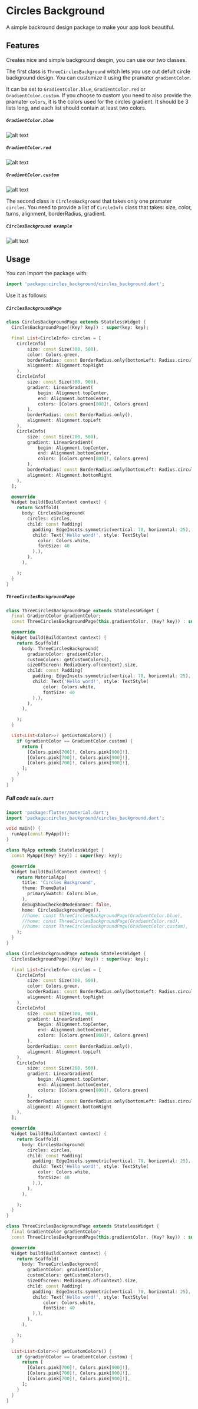 # Circles Background

A simple backround design package to make your app look beautiful.

## Features

Creates nice and simple background desgin, you can use our two classes.

The first class is `ThreeCirclesBackground` witch lets you use out defult circle background design. You can customize it using the pramater `gradientColor`.

It can be set to `GradientColor.blue`, `GradientColor.red` or `GradientColor.custom`. If you choose to custom you need to also provide the pramater `colors`, 
it is the colors used for the circles gradient. It should be 3 lists long, and each list should contain at least two colors.

##### `GradientColor.blue`
![alt text](https://github.com/dtkdt100/circles_background/blob/main/screenshots/1.jpg)


##### `GradientColor.red`
![alt text](https://github.com/dtkdt100/circles_background/blob/main/screenshots/2.jpg)


##### `GradientColor.custom`
![alt text](https://github.com/dtkdt100/circles_background/blob/main/screenshots/3.jpg)


The second class is `CirclesBackground` that takes only one pramater `circles`. You need to provide a list of `CircleInfo` class that takes: size, color, turns, 
alignment, borderRadius, gradient.


##### `CirclesBackground example`
![alt text](https://github.com/dtkdt100/circles_background/blob/main/screenshots/4.jpg)


## Usage

You can import the package with:

```dart
import 'package:circles_background/circles_background.dart';
```

Use it as follows:

##### `CirclesBackgroundPage`

```dart
class CirclesBackgroundPage extends StatelessWidget {
  CirclesBackgroundPage({Key? key}) : super(key: key);

  final List<CircleInfo> circles = [
    CircleInfo(
        size: const Size(300, 500),
        color: Colors.green,
        borderRadius: const BorderRadius.only(bottomLeft: Radius.circular(200)),
        alignment: Alignment.topRight
    ),
    CircleInfo(
        size: const Size(300, 900),
        gradient: LinearGradient(
            begin: Alignment.topCenter,
            end: Alignment.bottomCenter,
            colors: [Colors.green[800]!, Colors.green]
        ),
        borderRadius: const BorderRadius.only(),
        alignment: Alignment.topLeft
    ),
    CircleInfo(
        size: const Size(200, 500),
        gradient: LinearGradient(
            begin: Alignment.topCenter,
            end: Alignment.bottomCenter,
            colors: [Colors.green[800]!, Colors.green]
        ),
        borderRadius: const BorderRadius.only(bottomLeft: Radius.circular(50), topLeft: Radius.circular(150)),
        alignment: Alignment.bottomRight
    ),
  ];

  @override
  Widget build(BuildContext context) {
    return Scaffold(
      body: CirclesBackground(
        circles: circles,
        child: const Padding(
          padding: EdgeInsets.symmetric(vertical: 70, horizontal: 25),
          child: Text('Hello word!', style: TextStyle(
            color: Colors.white,
            fontSize: 40
          ),),
        ),
      ),

    );
  }
}
```

##### `ThreeCirclesBackgroundPage`

```dart
class ThreeCirclesBackgroundPage extends StatelessWidget {
  final GradientColor gradientColor;
  const ThreeCirclesBackgroundPage(this.gradientColor, {Key? key}) : super(key: key);

  @override
  Widget build(BuildContext context) {
    return Scaffold(
      body: ThreeCirclesBackground(
        gradientColor: gradientColor,
        customColors: getCustomColors(),
        sizeOfScreen: MediaQuery.of(context).size,
        child: const Padding(
          padding: EdgeInsets.symmetric(vertical: 70, horizontal: 25),
          child: Text('Hello word!', style: TextStyle(
              color: Colors.white,
              fontSize: 40
          ),),
        ),
      ),

    );
  }

  List<List<Color>>? getCustomColors() {
    if (gradientColor == GradientColor.custom) {
      return [
        [Colors.pink[700]!, Colors.pink[900]!],
        [Colors.pink[700]!, Colors.pink[900]!],
        [Colors.pink[700]!, Colors.pink[900]!],
      ];
    }
  }
}
```


##### Full code `main.dart`

```dart
import 'package:flutter/material.dart';
import 'package:circles_background/circles_background.dart';

void main() {
  runApp(const MyApp());
}

class MyApp extends StatelessWidget {
  const MyApp({Key? key}) : super(key: key);

  @override
  Widget build(BuildContext context) {
    return MaterialApp(
      title: 'Circles Background',
      theme: ThemeData(
        primarySwatch: Colors.blue,
      ),
      debugShowCheckedModeBanner: false,
      home: CirclesBackgroundPage(),
      //home: const ThreeCirclesBackgroundPage(GradientColor.blue),
      //home: const ThreeCirclesBackgroundPage(GradientColor.red),
      //home: const ThreeCirclesBackgroundPage(GradientColor.custom),
    );
  }
}

class CirclesBackgroundPage extends StatelessWidget {
  CirclesBackgroundPage({Key? key}) : super(key: key);

  final List<CircleInfo> circles = [
    CircleInfo(
        size: const Size(300, 500),
        color: Colors.green,
        borderRadius: const BorderRadius.only(bottomLeft: Radius.circular(200)),
        alignment: Alignment.topRight
    ),
    CircleInfo(
        size: const Size(300, 900),
        gradient: LinearGradient(
            begin: Alignment.topCenter,
            end: Alignment.bottomCenter,
            colors: [Colors.green[800]!, Colors.green]
        ),
        borderRadius: const BorderRadius.only(),
        alignment: Alignment.topLeft
    ),
    CircleInfo(
        size: const Size(200, 500),
        gradient: LinearGradient(
            begin: Alignment.topCenter,
            end: Alignment.bottomCenter,
            colors: [Colors.green[800]!, Colors.green]
        ),
        borderRadius: const BorderRadius.only(bottomLeft: Radius.circular(50), topLeft: Radius.circular(150)),
        alignment: Alignment.bottomRight
    ),
  ];

  @override
  Widget build(BuildContext context) {
    return Scaffold(
      body: CirclesBackground(
        circles: circles,
        child: const Padding(
          padding: EdgeInsets.symmetric(vertical: 70, horizontal: 25),
          child: Text('Hello word!', style: TextStyle(
            color: Colors.white,
            fontSize: 40
          ),),
        ),
      ),

    );
  }
}

class ThreeCirclesBackgroundPage extends StatelessWidget {
  final GradientColor gradientColor;
  const ThreeCirclesBackgroundPage(this.gradientColor, {Key? key}) : super(key: key);

  @override
  Widget build(BuildContext context) {
    return Scaffold(
      body: ThreeCirclesBackground(
        gradientColor: gradientColor,
        customColors: getCustomColors(),
        sizeOfScreen: MediaQuery.of(context).size,
        child: const Padding(
          padding: EdgeInsets.symmetric(vertical: 70, horizontal: 25),
          child: Text('Hello word!', style: TextStyle(
              color: Colors.white,
              fontSize: 40
          ),),
        ),
      ),

    );
  }

  List<List<Color>>? getCustomColors() {
    if (gradientColor == GradientColor.custom) {
      return [
        [Colors.pink[700]!, Colors.pink[900]!],
        [Colors.pink[700]!, Colors.pink[900]!],
        [Colors.pink[700]!, Colors.pink[900]!],
      ];
    }
  }
}



```

